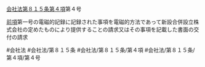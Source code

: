 [会社法第８１５条第４項](会社法＿＿＿＿第８１５条第４項)第４号

[前項](会社法＿＿＿＿第８１５条第３項)第一号の電磁的記録に記録された事項を電磁的方法であって新設合併設立株式会社の定めたものにより提供することの請求又はその事項を記載した書面の交付の請求


#会社法
#会社法/第８１５条
#会社法/第８１５条/第４項
#会社法/第８１５条/第４項/第４号
